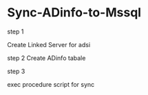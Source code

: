 # Sync-ADinfo-to-Mssql

step 1

Create Linked Server for adsi

step 2
Create ADinfo tabale

step 3

exec procedure script for sync
